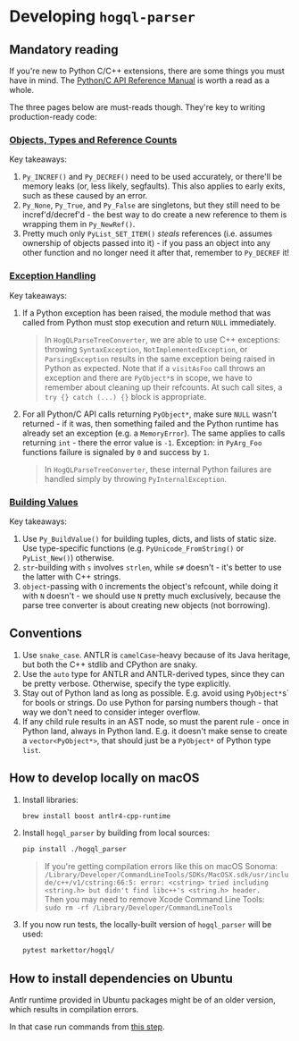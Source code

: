 # Developing `hogql-parser`

## Mandatory reading

If you're new to Python C/C++ extensions, there are some things you must have in mind. The [Python/C API Reference Manual](https://docs.python.org/3/c-api/index.html) is worth a read as a whole.

The three pages below are must-reads though. They're key to writing production-ready code:

### [Objects, Types and Reference Counts](https://docs.python.org/3/c-api/intro.html#objects-types-and-reference-counts)

   Key takeaways:

   1. `Py_INCREF()` and `Py_DECREF()` need to be used accurately, or there'll be memory leaks (or, less likely, segfaults). This also applies to early exits, such as these caused by an error.
   1. `Py_None`, `Py_True`, and `Py_False` are singletons, but they still need to be incref'd/decref'd - the best way to do create a new reference to them is wrapping them in `Py_NewRef()`.
   1. Pretty much only `PyList_SET_ITEM()` _steals_ references (i.e. assumes ownership of objects passed into it) - if you pass an object into any other function and no longer need it after that, remember to `Py_DECREF` it!

### [Exception Handling](https://docs.python.org/3/c-api/exceptions.html)

   Key takeaways:

   1. If a Python exception has been raised, the module method that was called from Python must stop execution and return `NULL` immediately.
      > In `HogQLParseTreeConverter`, we are able to use C++ exceptions: throwing `SyntaxException`,
      > `NotImplementedException`, or `ParsingException` results in the same exception being raised in Python as
      > expected. Note that if a `visitAsFoo` call throws an exception and there are `PyObject*`s in scope, we have to
      > remember about cleaning up their refcounts. At such call sites, a `try {} catch (...) {}` block is appropriate.
   1. For all Python/C API calls returning `PyObject*`, make sure `NULL` wasn't returned - if it was, then something failed and the Python runtime has already set an exception (e.g. a `MemoryError`). The same applies to calls returning `int` - there the error value is `-1`. Exception: in `PyArg_Foo` functions failure is signaled by `0` and success by `1`.
      > In `HogQLParseTreeConverter`, these internal Python failures are handled simply by throwing
      > `PyInternalException`.

### [Building Values](https://docs.python.org/3/c-api/arg.html#building-values)

   Key takeaways:

   1. Use `Py_BuildValue()` for building tuples, dicts, and lists of static size. Use type-specific functions (e.g. `PyUnicode_FromString()` or `PyList_New()`) otherwise.
   1. `str`-building with `s` involves `strlen`, while `s#` doesn't - it's better to use the latter with C++ strings.
   1. `object`-passing with `O` increments the object's refcount, while doing it with `N` doesn't - we should use `N` pretty much exclusively, because the parse tree converter is about creating new objects (not borrowing).

## Conventions

1. Use `snake_case`. ANTLR is `camelCase`-heavy because of its Java heritage, but both the C++ stdlib and CPython are snaky.
2. Use the `auto` type for ANTLR and ANTLR-derived types, since they can be pretty verbose. Otherwise, specify the type explicitly.
3. Stay out of Python land as long as possible. E.g. avoid using `PyObject*`s` for bools or strings.
   Do use Python for parsing numbers though - that way we don't need to consider integer overflow.
4. If any child rule results in an AST node, so must the parent rule - once in Python land, always in Python land.
   E.g. it doesn't  make sense to create a `vector<PyObject*>`, that should just be a `PyObject*` of Python type `list`.

## How to develop locally on macOS

1. Install libraries:

    ```bash
    brew install boost antlr4-cpp-runtime
    ```

1. Install `hogql_parser` by building from local sources:

    ```bash
    pip install ./hogql_parser
    ```

   > If you're getting compilation errors like this on macOS Sonoma:  
   > `/Library/Developer/CommandLineTools/SDKs/MacOSX.sdk/usr/include/c++/v1/cstring:66:5: error: <cstring> tried including <string.h> but didn't find libc++'s <string.h> header.`  
   > Then you may need to remove Xcode Command Line Tools:  
   > `sudo rm -rf /Library/Developer/CommandLineTools`

1. If you now run tests, the locally-built version of `hogql_parser` will be used:

    ```bash
    pytest markettor/hogql/
    ```

## How to install dependencies on Ubuntu

Antlr runtime provided in Ubuntu packages might be of an older version, which results in compilation errors.

In that case run commands from [this step](https://github.com/MarketTor/markettor/blob/4fba6a63e351131fdb27b85e7ba436446fdb3093/.github/actions/run-backend-tests/action.yml#L100).
